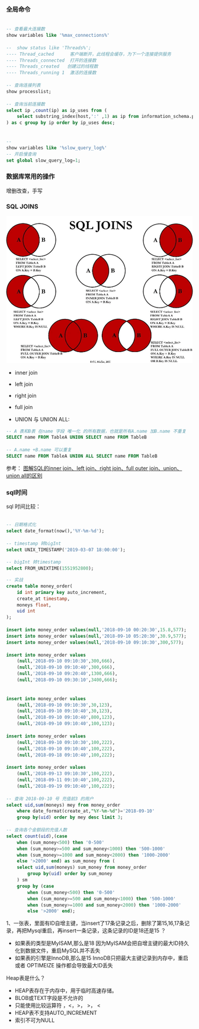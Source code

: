


### 全局命令
``` sql

-- 查看最大连接数
show variables like '%max_connections%'

--  show status like 'Threads%';
---- Thread_cached 		客户端断开，此线程会缓存，为下一个连接提供服务
---- Threads_connected  打开的连接数
---- Threads_created   创建过的线程数
---- Threads_running 1 	激活的连接数

-- 查询连接列表
show processlist;

-- 查询当前连接数
select ip ,count(ip) as ip_uses from (
	select substring_index(host,':' ,1) as ip from information_schema.processlist where db = 'camp2.0'
) as c group by ip order by ip_uses desc;


-- 
show variables like '%slow_query_log%'
-- 开启慢查询
set global slow_query_log=1;

```
### 数据库常用的操作

增删改查，手写

### SQL JOINS


![](.images/mysql.cmd/2019-03-07-15-52-49.png)
+ inner join

+ left join
+ right join
+ full join


+ UNION 与 UNION ALL:
```sql
-- A 表和B表 在name 字段 唯一化 的所有数据，也就是所有A.name 加B.name 不重复
SELECT name FROM TableA UNION SELECT name FROM TableB

-- A.name +B.name 可以重复
SELECT name FROM TableA UNION ALL SELECT name FROM TableB

```

参考： [图解SQL的inner join、left join、right join、full outer join、union、union all的区别](https://www.cnblogs.com/logon/p/3748020.html)





### sql时间

sql 时间比较：
```sql

-- 日期格式化
select date_format(now(),'%Y-%m-%d');

-- timestamp 转bigInt
select UNIX_TIMESTAMP('2019-03-07 18:00:00');

-- bigInt 转timestamp
select FROM_UNIXTIME(1551952800);

```


```sql
-- 实战
create table money_order(
	id int primary key auto_increment,
	create_at timestamp,
	moneys float,
	uid int
);

insert into money_order values(null,'2018-09-10 00:20:30',15.8,577);
insert into money_order values(null,'2018-09-10 05:20:30',30.9,577);
insert into money_order values(null,'2018-09-10 09:10:30',300,577);

insert into money_order values
	(null,'2018-09-10 09:10:30',300,666),
	(null,'2018-09-10 09:10:40',300,666),
	(null,'2018-09-10 09:20:40',1300,666),
	(null,'2018-09-10 09:30:10',3400,666);


insert into money_order values
	(null,'2018-09-10 09:10:30',30,123),
	(null,'2018-09-10 09:10:40',30,123),
	(null,'2018-09-10 09:10:40',800,123),
	(null,'2018-09-10 09:10:40',100,123);

insert into money_order values
	(null,'2018-09-10 09:10:30',100,222),
	(null,'2018-09-10 09:10:40',100,222),
	(null,'2018-09-18 09:10:40',100,222);

insert into money_order values
	(null,'2018-09-13 09:10:30',100,222),
	(null,'2018-09-11 09:10:40',100,222),
	(null,'2018-09-19 09:10:40',100,222);

-- 查询 2018-09-10 号 充值前3 的用户
select uid,sum(moneys) mey from money_order 
	where date_format(create_at,"%Y-%m-%d")='2018-09-10'
	group by(uid) order by mey desc limit 3;

-- 查询各个金额段的充值人数
select count(uid),(case 
	when (sum_money<500) then '0-500'
	when (sum_money>=500 and sum_money<1000) then '500-1000'
	when (sum_money>=1000 and sum_money<2000) then '1000-2000'
	else '>2000' end) as sum_money from (
	select uid,sum(moneys) sum_money from money_order
		group by(uid) order by sum_money
	) sm
	group by (case 
		when (sum_money<500) then '0-500'
		when (sum_money>=500 and sum_money<1000) then '500-1000'
		when (sum_money>=1000 and sum_money<2000) then '1000-2000'
		else '>2000' end);

```



1、一张表，里面有ID自增主键，当insert了17条记录之后，删除了第15,16,17条记录，再把Mysql重启，再insert一条记录，这条记录的ID是18还是15 ？


+ 如果表的类型是MyISAM,那么是18
因为MyISAM会把自增主键的最大ID持久化到数据文件，重启MySQL并不丢失
+ 如果表的引擎是InnoDB,那么是15
InnoDB只把最大主键记录到内存中，重启或者 OPTIMEIZE 操作都会导致最大ID丢失

Heap表是什么？
+ HEAP表存在于内存中，用于临时高速存储。
+ BLOB或TEXT字段是不允许的
+ 只能使用比较运算符 ，<，>， >， <
+ HEAP表不支持AUTO_INCREMENT
+ 索引不可为NULL

